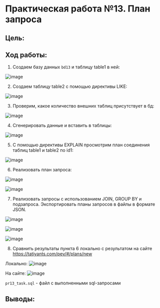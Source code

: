 # Практическая работа №13. План запроса

## Цель:


## Ход работы:
1. Создаем базу данных `bd13` и таблицу table1 в ней:

![image](https://github.com/user-attachments/assets/24080ced-9433-4f81-8ac5-e1ee78d6c685)

2. Создаем таблицу table2 с помощью директивы LIKE:

![image](https://github.com/user-attachments/assets/675c93d7-645e-45a9-842c-0af5898472dd)

3. Проверим, какое количество внешних таблиц присутствует в бд:

![image](https://github.com/user-attachments/assets/fd53fdaf-3e08-404b-b313-b4341ccb1254)

4. Сгенерировать данные и вставить в таблицы:

![image](https://github.com/user-attachments/assets/ec1d3968-bcf2-4cc3-b4bd-3583c6ab88fa)

5. С помощью директивы EXPLAIN просмотрим план соединения таблиц table1 и table2 по id1:

![image](https://github.com/user-attachments/assets/38394104-b14c-42b5-84b8-dfa62187dc81)

6. Реализовать план запроса:

![image](https://github.com/user-attachments/assets/ea80b201-faec-4a9d-b320-04aec81aea3e)

![image](https://github.com/user-attachments/assets/f197c1e0-9a12-43c5-81e1-2a03639aefe5)

7. Реализовать запросы с использованием JOIN, GROUP BY и подзапроса. Экспортировать планы запросов в файлы в формате JSON.

![image](https://github.com/user-attachments/assets/0e1282bb-5f12-43e5-942f-a82c8f0c9dff)

![image](https://github.com/user-attachments/assets/09eb84ba-07c4-4f90-9e88-613116fb5617)

![image](https://github.com/user-attachments/assets/33c63e23-174c-42aa-9b25-334c4c288668)

8. Сравнить результаты пункта 6 локально с результатом на сайте https://tatiyants.com/pev/#/plans/new

Локально:
![image](https://github.com/user-attachments/assets/be9144b4-ad1a-4617-9cc3-f44d6072777f)

На сайте:
![image](https://github.com/user-attachments/assets/dac9c755-9a5c-4d4f-949b-7ced0248e4a9)

`pr13_task.sql` - файл с выполненными sql-запросами

## Выводы:
